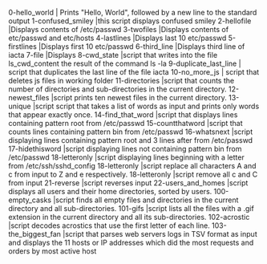 0-hello_world | Prints "Hello, World", followed by a new line to the standard output
1-confused_smiley |this script displays confused smiley
2-hellofile |Displays contents of /etc/passwd
3-twofiles |Displays contents of etc/passwd and etc/hosts
4-lastlines |Displays last 10 etc/passwd
5-firstlines |Displays first 10 etc/passwd
6-third_line |Displays third line of iacta
7-file |Displays
8-cwd_state |script that writes into the file ls_cwd_content the result of the command ls -la
9-duplicate_last_line | script that duplicates the last line of the file iacta
10-no_more_js | script that deletes js files in working folder
11-directories |script that counts the number of directories and sub-directories in the current directory.
12-newest_files |script prints ten newest files in the current directory.
13-unique |script  script that takes a list of words as input and prints only words that appear exactly once.
14-find_that_word |script that displays lines containing pattern root from /etc/passwd
15-countthatword |script that counts lines containing pattern bin from /etc/passwd
16-whatsnext |script displaying lines containing pattern root and 3 lines after from /etc/passwd
17-hidethisword |script displaying lines not containing pattern bin from /etc/passwd
18-letteronly |script displaying lines beginning with a letter from /etc/ssh/sshd_config
18-letteronly |script replace all characters A and c from input to Z and e respectively.
18-letteronly |script remove all c and C from input
21-reverse |script reverses input
22-users_and_homes |script displays all users and their home directories, sorted by users.
100-empty_casks |script finds all empty files and directories in the current directory and all sub-directories.
101-gifs |script lists all the files with a .gif extension in the current directory and all its sub-directories. 
102-acrostic |script decodes acrostics that use the first letter of each line. 
103-the_biggest_fan |script that parses web servers logs in TSV format as input and displays the 11 hosts or IP addresses which did the most requests and orders by most active host 
